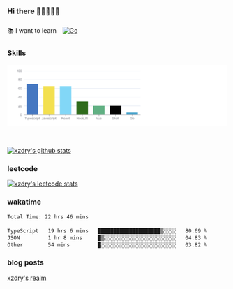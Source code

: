 ### Hi there 👋👋👋👋👋

 :books: I want to learn <a href="https://go.dev/" target="_blank"><img style="margin: 10px" src="https://profilinator.rishav.dev/skills-assets/go-original.svg" alt="Go" height="50" /></a>  

### Skills
![](img/2022-09-05-22-04-20.png)

<br />

[![xzdry's github stats](https://github-readme-stats.vercel.app/api?username=xzdry&count_private=true&show_icons=true&theme=vue)](https://github.com/xzdry)

### leetcode
[![xzdry's leetcode stats](https://leetcard.jacoblin.cool/xzdry-2?theme=light&font=Anek%20Kannada&site=cn)](https://leetcode.cn/u/xzdry-2/)

### wakatime
<!--START_SECTION:waka-->

```text
Total Time: 22 hrs 46 mins

TypeScript   19 hrs 6 mins   ████████████████████▒░░░░   80.69 %
JSON         1 hr 8 mins     █▒░░░░░░░░░░░░░░░░░░░░░░░   04.83 %
Other        54 mins         █░░░░░░░░░░░░░░░░░░░░░░░░   03.82 %
```

<!--END_SECTION:waka-->

### blog posts
[xzdry's realm](https://www.justdry.net/)
